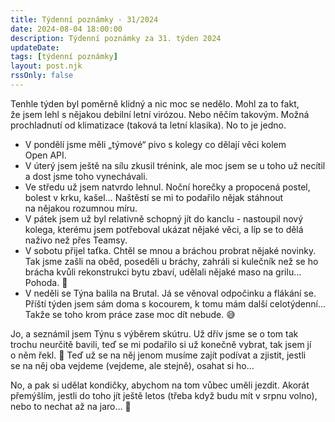 ```yaml
---
title: Týdenní poznámky - 31/2024
date: 2024-08-04 18:00:00
description: Týdenní poznámky za 31. týden 2024
updateDate:
tags: [týdenní poznámky]
layout: post.njk
rssOnly: false
---
```

Tenhle týden byl poměrně klidný a nic moc se nedělo. Mohl za to fakt, že jsem lehl s nějakou debilní letní virózou. Nebo něčím takovým. Možná prochladnutí od klimatizace (taková ta letní klasika). No to je jedno.
- V pondělí jsme měli „týmové“ pivo s kolegy co dělají věci kolem Open API. 
- V úterý jsem ještě na sílu zkusil trénink, ale moc jsem se u toho už necítil a dost jsme toho vynechávali.
- Ve středu už jsem natvrdo lehnul. Noční horečky a propocená postel, bolest v krku, kašel… Naštěstí se mi to podařilo nějak stáhnout na nějakou rozumnou míru.
- V pátek jsem už byl relativně schopný jít do kanclu - nastoupil nový kolega, kterému jsem potřeboval ukázat nějaké věci, a líp se to dělá naživo než přes Teamsy.
- V sobotu přijel taťka. Chtěl se mnou a bráchou probrat nějaké novinky. Tak jsme zašli na oběd, poseděli u bráchy, zahráli si kulečník než se ho brácha kvůli rekonstrukci bytu zbaví, udělali nějaké maso na grilu… Pohoda. 🙂
- V neděli se Týna balila na Brutal. Já se věnoval odpočinku a flákání se. Příští týden jsem sám doma s kocourem, k tomu mám další celotýdenní… Takže se toho krom práce zase moc dít nebude. 😅

Jo, a seznámil jsem Týnu s výběrem skútru. Už dřív jsme se o tom tak trochu neurčitě bavili, teď se mi podařilo si už konečně vybrat, tak jsem jí o něm řekl. 🙂 Teď už se na něj jenom musíme zajít podívat a zjistit, jestli se na něj oba vejdeme (vejdeme, ale stejně), osahat si ho…

No, a pak si udělat kondičky, abychom na tom vůbec uměli jezdit. Akorát přemýšlím, jestli do toho jít ještě letos (třeba když budu mít v srpnu volno), nebo to nechat až na jaro… 🤔